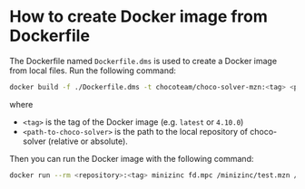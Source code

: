 # How to create Docker image from Dockerfile


The Dockerfile named `Dockerfile.dms` is used to create a Docker image from local files.
Run the following command:

```bash
docker build -f ./Dockerfile.dms -t chocoteam/choco-solver-mzn:<tag> <path-to-choco-solver>
```

where 
- `<tag>` is the tag of the Docker image (e.g. `latest` or `4.10.0`)
- `<path-to-choco-solver>` is the path to the local repository of choco-solver (relative or absolute).

Then you can run the Docker image with the following command:

```bash
docker run --rm <repository>:<tag> minizinc fd.mpc /minizinc/test.mzn /minizinc/2.dzn
```

